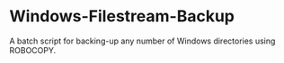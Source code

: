 # Windows-Filestream-Backup
A batch script for backing-up any number of Windows directories using ROBOCOPY.
